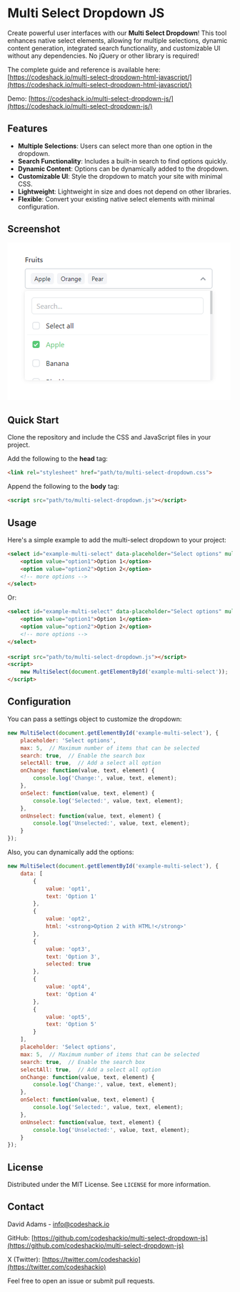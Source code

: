 
# Multi Select Dropdown JS

Create powerful user interfaces with our **Multi Select Dropdown**! This tool enhances native select elements, allowing for multiple selections, dynamic content generation, integrated search functionality, and customizable UI without any dependencies. No jQuery or other library is required!

The complete guide and reference is available here: [https://codeshack.io/multi-select-dropdown-html-javascript/](https://codeshack.io/multi-select-dropdown-html-javascript/)

Demo: [https://codeshack.io/multi-select-dropdown-js/](https://codeshack.io/multi-select-dropdown-js/) 

## Features
- **Multiple Selections**: Users can select more than one option in the dropdown.
- **Search Functionality**: Includes a built-in search to find options quickly.
- **Dynamic Content**: Options can be dynamically added to the dropdown.
- **Customizable UI**: Style the dropdown to match your site with minimal CSS.
- **Lightweight**: Lightweight in size and does not depend on other libraries.
- **Flexible**: Convert your existing native select elements with minimal configuration.

## Screenshot

![Screenshot of Multi Select Dropdown](assets/screenshot.png)

## Quick Start
Clone the repository and include the CSS and JavaScript files in your project.

Add the following to the **head** tag:
```html
<link rel="stylesheet" href="path/to/multi-select-dropdown.css">
```
Append the following to the **body** tag:
```html
<script src="path/to/multi-select-dropdown.js"></script>
```

## Usage

Here's a simple example to add the multi-select dropdown to your project:

```html
<select id="example-multi-select" data-placeholder="Select options" multiple="multiple" data-multi-select>
    <option value="option1">Option 1</option>
    <option value="option2">Option 2</option>
    <!-- more options -->
</select>
```
Or:
```html
<select id="example-multi-select" data-placeholder="Select options" multiple="multiple">
    <option value="option1">Option 1</option>
    <option value="option2">Option 2</option>
    <!-- more options -->
</select>

<script src="path/to/multi-select-dropdown.js"></script>
<script>
    new MultiSelect(document.getElementById('example-multi-select'));
</script>
```

## Configuration

You can pass a settings object to customize the dropdown:

```javascript
new MultiSelect(document.getElementById('example-multi-select'), {
    placeholder: 'Select options',
    max: 5,  // Maximum number of items that can be selected
    search: true,  // Enable the search box
    selectAll: true,  // Add a select all option
    onChange: function(value, text, element) {
        console.log('Change:', value, text, element);
    },
    onSelect: function(value, text, element) {
        console.log('Selected:', value, text, element);
    },
    onUnselect: function(value, text, element) {
        console.log('Unselected:', value, text, element);
    }
});
```

Also, you can dynamically add the options:

```javascript
new MultiSelect(document.getElementById('example-multi-select'), {
    data: [
        {
            value: 'opt1',
            text: 'Option 1'
        },
        {
            value: 'opt2',
            html: '<strong>Option 2 with HTML!</strong>'
        },
        {
            value: 'opt3',
            text: 'Option 3',
            selected: true
        },
        {
            value: 'opt4',
            text: 'Option 4'
        },
        {
            value: 'opt5',
            text: 'Option 5'
        }
    ],
    placeholder: 'Select options',
    max: 5,  // Maximum number of items that can be selected
    search: true,  // Enable the search box
    selectAll: true,  // Add a select all option
    onChange: function(value, text, element) {
        console.log('Change:', value, text, element);
    },
    onSelect: function(value, text, element) {
        console.log('Selected:', value, text, element);
    },
    onUnselect: function(value, text, element) {
        console.log('Unselected:', value, text, element);
    }
});
```

## License

Distributed under the MIT License. See `LICENSE` for more information.

## Contact

David Adams - [info@codeshack.io](mailto:info@codeshack.io)

GitHub: [https://github.com/codeshackio/multi-select-dropdown-js](https://github.com/codeshackio/multi-select-dropdown-js)

X (Twitter): [https://twitter.com/codeshackio](https://twitter.com/codeshackio)

Feel free to open an issue or submit pull requests.
